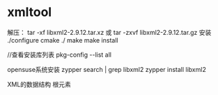 # xmltool
解压：
tar -xf libxml2-2.9.12.tar.xz
或
tar -zxvf libxml2-2.9.12.tar.gz
安装
./configure
cmake ./
make
make install

//查看安装库列表
pkg-config --list all

opensuse系统安装
zypper search | grep libxml2
zypper install libxml2

XML的数据结构
根元素